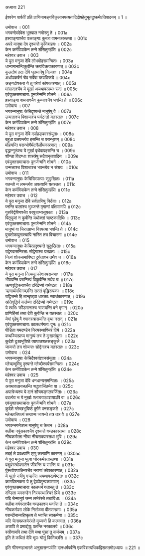 अध्यायः 221

ईश्वरेण पार्वतीं प्रति प्राणिनामङ्गविकृत्यनपत्यतादिदोषहेतुभूतदुष्कर्मप्रतिपादनम् ॥ 1 ॥

उमोवाच ।	001  
भगवन्देवदेवेश भूतपाल नमोस्तु ते ।	001a  
ह्रस्वाङ्गाश्चैव वक्राङ्गाः कुब्जा वामनकास्तथा ॥	001c  
अपरे मानुषा देव दृश्यन्ते कुणिबाहवः ।	002a  
केन कर्मविपाकेन तन्मे शंसितुमर्हसि ॥	002c  
महेश्वर उवाच ।	003  
ये पुरा मनुजा देवि लोभमोहसमन्विताः ।	003a  
धान्यमानान्विकुर्वन्ति क्रयविक्रयकारणात् ॥	003c  
कुलदोषं तदा देवि धृतमानेषु नित्यशः ।	004a  
अर्धापकर्षणं चैव सर्वेषां क्रयविक्रये ॥	004c  
अङ्गदोषकरा ये तु परेषां कोपकारणात् ।	005a  
मांसादाश्चैव ये मूर्खा अयथावत्प्रथाः सदा ॥	005c  
एवंयुक्तसमाचाराः पुनर्जन्मनि शोभने ।	006a  
ह्रस्वाङ्गा वामनाश्चैव कुब्जाश्चैव भवन्ति ते ॥	006c  
उमोवाच ।	007  
भगवन्मानुषाः केचिद्दृश्यन्ते मानुषेषु वै ।	007a  
उन्मत्ताश्च पिशाचाश्च पर्यटन्तो यतस्ततः ।	007c  
केन कर्मविपाकेन तन्मे शंसितुमर्हसि ॥	007e  
महेश्वर उवाच ।	008  
ये पुरा मनुजा देवि दर्पाहङ्कारसंयुताः ।	008a  
बहुधा प्रलपन्त्येव हसन्ति च परान्भृशम् ॥	008c  
मोहयन्ति परान्भोगैर्मदनैर्लोभकारणात् ।	009a  
वृद्धान्गुरूंश्च ये मूर्खा वृथैवापहसन्ति च ।	009c  
शौण्डा विदग्धाः शास्त्रेषु सदैवानृतवादिनः ॥	009e  
एवंयुक्तसमाचाराः पुनर्जन्मनि शोभने ।	010a  
उन्मत्ताश्च पिशाचाश्च भवन्त्येव न संशयः ॥	010c  
उमोवाच ।	011  
भगवन्मानुषाः केचिन्निरपत्याः सुदुःखिताः ।	011a  
यतन्तो न लभन्त्येव अपत्यानि यतस्ततः ।	011c  
केन कर्मविपाकेन तन्मे शंसितुमर्हसि ॥	011e  
महेश्वर उवाच ।	012  
ये पुरा मनुजा देवि सर्वप्राणिषु निर्दयाः ।	012a  
घ्नन्ति बालांश्च भुञ्जन्ते मृगाणां पक्षिणामपि ॥	012c  
गुरुविद्वेषिणश्चैव परपुत्राभ्यसूयकाः ।	013a  
पितृपूजां न कुर्वन्ति यथोक्तां चाष्टकादिभिः ॥	013c  
एवंयुक्तसमाचाराः पुनर्जन्मनि शोभने ।	014a  
मानुष्यं वा चिरात्प्राप्य निरपत्या भवन्ति ते ।	014c  
पुत्रशोकयुताश्चापि नास्ति तत्र विचारणा ॥	014e  
उमोवाच ।	015  
भगवन्मानुषाः केचित्प्रदृश्यन्ते सुदुःखिताः ।	015a  
उद्वेगवासनिरताः सोद्वेगाश्च यतव्रताः ॥	015c  
नित्यं शोकसमाविष्टा दुर्गताश्च तथैव च ।	016a  
केन कर्मविपाकेन तन्मे शंसितुमर्हसि ॥	016c  
महेश्वर उवाच ।	017  
ये पुरा मनुजा नित्यमुत्क्रोशनपरायणाः ।	017a  
भीषयन्ति परानित्यं विकुर्वन्ति तथैव च ॥	017c  
ऋणवृद्धिकराश्चैव दरिद्रेभ्यो यथेष्टतः ।	018a  
ऋणार्थमभिगच्छन्ति सततं वृद्धिरूपकाः ॥	018c  
उद्विजन्ते हि तान्दृष्ट्वा धारकाः स्वार्थकारणात् ।	019a  
अतिवृद्धिर्न कर्तव्या दरिद्रेभ्यो यथेष्टतः ॥	019c  
ये श्वभिः क्रीडमानाश्च त्रासयन्ति वने मृगान् ।	020a  
प्राणिहिंसां तथा देवि कुर्वन्ति च यतस्ततः ॥	020c  
येषां गृहेषु वै श्वानस्त्रासयन्ति वृथा नरान् ।	021a  
एवंयुक्तसमाचाराः कालधर्मगताः पुनः ॥	021c  
पीडिता यमदण्डेन निरयस्थाश्चिरं प्रिये ।	022a  
कथञ्चित्प्राप्य मानुष्यं तत्र ते दुःखसंयुताः ॥	022c  
कुदेशे दुःखभूयिष्ठे व्याघातशतसङ्कुले ।	023a  
जायन्ते तत्र शोचन्तः सोद्वेगाश्च यतस्ततः ॥	023c  
उमोवाच ।	024  
भगवन्मानुषाः केचिदैश्वर्यज्ञानसंयुताः ।	024a  
म्लेच्छभूमिषु दृश्यन्ते म्लेच्छैश्वर्यसमन्विताः ।	024c  
केन कर्मविपाकेन तन्मे शंसितुमर्हसि ॥	024e  
महेश्वर उवाच ।	025  
ये पुरा मनुजा देवि धनधान्यसमन्विताः ।	025a  
अयथावत्प्रयच्छन्ति श्रद्धावर्जितमेव वा ॥	025c  
अपात्रेभ्यश्च ये दानं शौचमङ्गलवर्जिताः ।	026a  
ददत्येव च ये मूर्खाः श्लाघयाऽवज्ञयाऽपि वा ॥	026c  
एवंयुक्तसमाचाराः पुनर्जन्मनि शोभने ।	027a  
कुदेशे म्लेच्छभूयिष्ठे दुर्गमे वनसङ्कटे ।	027c  
म्लेच्छाधिपत्यं सम्प्राप्य जायन्ते तत्र तत्र वै ॥	027e  
उमोवाच ।	028  
भगवन्भगनेत्रघ्न मानुषेषु च केचन ।	028a  
क्लीबा नपुंसकाश्चैव दृश्यन्ते षण्डकास्तथा ॥	028c  
नीचकर्मरता नीचा नीचसक्यास्तथा भुवि ।	029a  
केन कर्मविपाकेन तन्मे शंसितुमर्हसि ॥	029c  
महेश्वर उवाच ।	030  
तदहं ते प्रवक्ष्यामि शृणु कल्याणि कारणम् ॥	030ac  
ये पुरा मनुजा भूत्वा घोरकर्मरतास्तथा ।	031a  
पशुपंस्त्वोपगातेन जीवन्ति च रमन्ति च ॥	031c  
पुंस्त्वोपघातिनश्चैव नराणां कोपकारणात् ।	032a  
ये धूर्ताः स्त्रीषु गच्छन्ति अयथावद्यथेष्टतः ॥	032c  
कामविघ्नकरा ये तु द्वेषपैशुन्यकारणात् ।	033a  
एवंयुक्तसमाचाराः कालधर्मं गतास्तु ते ।	033c  
दण्डिता यमदण्डेन निरयस्थाश्चिरं प्रिये ॥	033e  
यदि चेन्मानुषं जन्म लभेरंस्ते तथाविधाः ।	034a  
क्लीबा वर्षवराश्चैव षण्डकाश्च भवन्ति ते ॥	034c  
नीचकर्मपरा लोके निर्लज्जा वीतसम्भ्रमाः ।	035a  
परान्दीनान्बहिष्कृत्य ते भवन्ति स्वकर्मणा ॥	035c  
यदि चेत्सम्प्रपश्येरंस्ते मुच्यन्ते हि कल्मषात् ।	036a  
अत्रापि ते प्रमाद्येयुः पतन्ति नरकालये ॥	036c  
स्त्रीणामपि तथा देवि यथा पुंसां तु कर्मजम् ।	037a  
इति ते कथितं देवि भूयः श्रोतुं किमिच्छसि ॥ ॥	037c  

इति श्रीमन्महाभारते अनुशासनपर्वणि दानधर्मपर्वणि एकविंशत्यधिकद्विशततमोऽध्यायः ॥ 221 ॥
